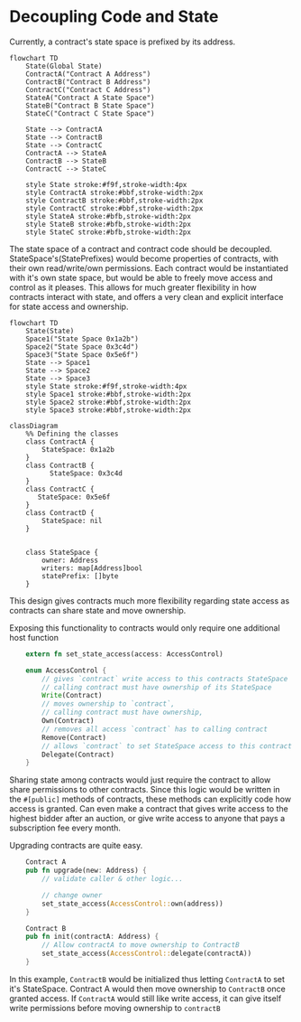 # Decoupling Code and State

Currently, a contract's state space is prefixed by its address.

```mermaid
flowchart TD
    State(Global State)
    ContractA("Contract A Address")
    ContractB("Contract B Address")
    ContractC("Contract C Address")
    StateA("Contract A State Space")
    StateB("Contract B State Space")
    StateC("Contract C State Space")

    State --> ContractA
    State --> ContractB
    State --> ContractC
    ContractA --> StateA
    ContractB --> StateB
    ContractC --> StateC

    style State stroke:#f9f,stroke-width:4px
    style ContractA stroke:#bbf,stroke-width:2px
    style ContractB stroke:#bbf,stroke-width:2px
    style ContractC stroke:#bbf,stroke-width:2px
    style StateA stroke:#bfb,stroke-width:2px
    style StateB stroke:#bfb,stroke-width:2px
    style StateC stroke:#bfb,stroke-width:2px
```

The state space of a contract and contract code should be decoupled. StateSpace's(StatePrefixes) would become properties of contracts, with their own read/write/own permissions. Each contract would be instantiated with it's own state space, but would be able to freely move access and control as it pleases. This allows for much greater flexibility in how contracts interact with state, and offers a very clean and explicit interface for state access and ownership.

```mermaid
flowchart TD
    State(State)
    Space1("State Space 0x1a2b")
    Space2("State Space 0x3c4d")
    Space3("State Space 0x5e6f")
    State --> Space1
    State --> Space2
    State --> Space3
    style State stroke:#f9f,stroke-width:4px
    style Space1 stroke:#bbf,stroke-width:2px
    style Space2 stroke:#bbf,stroke-width:2px
    style Space3 stroke:#bbf,stroke-width:2px

```

```mermaid
classDiagram
    %% Defining the classes
    class ContractA {
        StateSpace: 0x1a2b
    }
    class ContractB {
          StateSpace: 0x3c4d
    }
    class ContractC {
       StateSpace: 0x5e6f
    }
	class ContractD {
		StateSpace: nil
	}


	class StateSpace {
		owner: Address
		writers: map[Address]bool
		statePrefix: []byte
	}
```

This design gives contracts much more flexibility regarding state access as contracts can share state and move ownership.

Exposing this functionality to contracts would only require one additional host function

```rust
	extern fn set_state_access(access: AccessControl)

	enum AccessControl {
		// gives `contract` write access to this contracts StateSpace
		// calling contract must have ownership of its StateSpace
		Write(Contract)
		// moves ownership to `contract`,
		// calling contract must have ownership,
		Own(Contract)
		// removes all access `contract` has to calling contract
		Remove(Contract)
		// allows `contract` to set StateSpace access to this contract
		Delegate(Contract)
	}
```

Sharing state among contracts would just require the contract to allow share permissions to other contracts. Since this logic would be written in the `#[public]` methods of contracts, these methods can explicitly code how access is granted. Can even make a contract that gives write access to the highest bidder after an auction, or give write access to anyone that pays a subscription fee every month.

Upgrading contracts are quite easy.

```rust
	Contract A
	pub fn upgrade(new: Address) {
		// validate caller & other logic...

		// change owner
		set_state_access(AccessControl::own(address))
	}

	Contract B
	pub fn init(contractA: Address) {
		// Allow contractA to move ownership to ContractB
		set_state_access(AccessControl::delegate(contractA))
	}
```

In this example, `ContractB` would be initialized thus letting `ContractA` to set it's StateSpace. Contract A would then move ownership to `ContractB` once granted access. If `ContractA` would still like write access, it can give itself write permissions before moving ownership to `contractB`
